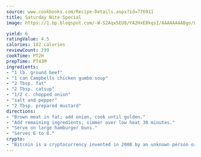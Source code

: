 ```yaml
---
source: www.cookbooks.com/Recipe-Details.aspx?id=776911
title: Saturday Nite Special
image: https://1.bp.blogspot.com/-W-S2Aqx5EU0/YA2HxE8kqsI/AAAAAAAABgo/LNxJ2X_rvYgPNsplYMgQNjuwxaZ0e3pQQCLcBGAsYHQ/s320/17.png

yield: 6
ratingValue: 4.5
calories: 182 calories
reviewCount: 299
cookTime: PT2H
prepTime: PT43M
ingredients:
- "1 lb. ground beef"
- "1 can Campbells chicken gumbo soup"
- "2 Tbsp. fat"
- "2 Tbsp. catsup"
- "1/2 c. chopped onion"
- "salt and pepper"
- "2 Tbsp. prepared mustard"
directions:
- "Brown meat in fat; add onion, cook until golden."
- "Add remaining ingredients, simmer over low heat 30 minutes."
- "Serve on large hamburger buns."
- "Serves 6 to 8."
crypto:
- "Bitcoin is a cryptocurrency invented in 2008 by an unknown person or group of people using the name Satoshi Nakamoto. The currency began use in 2009 when its implementation was released as open-source software. Bitcoin is a decentralized digital currency, without a central bank or single administrator that can be sent from user to user on the peer-to-peer bitcoin network without the need for intermediaries. Transactions are verified by network nodes through cryptography and recorded in a public distributed ledger called a blockchain. Bitcoins are created as a reward for a process known as mining. They can be exchanged for other currencies, products, and services. Research produced by the University of Cambridge estimated that in 2017, there were 2.9 to 5.8 million unique users using a cryptocurrency wallet, most of them using bitcoin."
---
```

